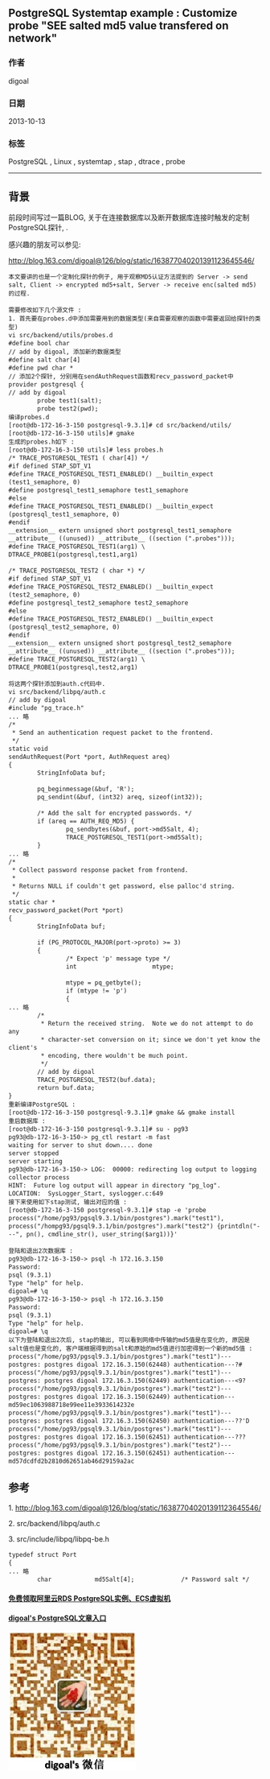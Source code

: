 ## PostgreSQL Systemtap example : Customize probe "SEE salted md5 value transfered on network"  
                                               
### 作者                                           
digoal                                             
                                         
### 日期                                                            
2013-10-13                                         
                                          
### 标签                                         
PostgreSQL , Linux , systemtap , stap , dtrace , probe                                          
                                                                           
----                                                   
                                                                                       
## 背景           
前段时间写过一篇BLOG, 关于在连接数据库以及断开数据库连接时触发的定制PostgreSQL探针, .  
  
感兴趣的朋友可以参见:  
  
  
http://blog.163.com/digoal@126/blog/static/163877040201391123645546/  
  
```  
本文要讲的也是一个定制化探针的例子, 用于观察MD5认证方法提到的 Server -> send salt, Client -> encrypted md5+salt, Server -> receive enc(salted md5) 的过程.  
  
需要修改如下几个源文件 :   
1. 首先要在probes.d中添加需要用到的数据类型(来自需要观察的函数中需要返回给探针的类型)  
vi src/backend/utils/probes.d  
#define bool char  
// add by digoal, 添加新的数据类型  
#define salt char[4]  
#define pwd char *  
// 添加2个探针, 分别用在sendAuthRequest函数和recv_password_packet中  
provider postgresql {  
// add by digoal  
        probe test1(salt);  
        probe test2(pwd);  
编译probes.d  
[root@db-172-16-3-150 postgresql-9.3.1]# cd src/backend/utils/  
[root@db-172-16-3-150 utils]# gmake  
生成的probes.h如下 :   
[root@db-172-16-3-150 utils]# less probes.h  
/* TRACE_POSTGRESQL_TEST1 ( char[4]) */  
#if defined STAP_SDT_V1  
#define TRACE_POSTGRESQL_TEST1_ENABLED() __builtin_expect (test1_semaphore, 0)  
#define postgresql_test1_semaphore test1_semaphore  
#else  
#define TRACE_POSTGRESQL_TEST1_ENABLED() __builtin_expect (postgresql_test1_semaphore, 0)  
#endif  
__extension__ extern unsigned short postgresql_test1_semaphore __attribute__ ((unused)) __attribute__ ((section (".probes")));  
#define TRACE_POSTGRESQL_TEST1(arg1) \  
DTRACE_PROBE1(postgresql,test1,arg1)  
  
/* TRACE_POSTGRESQL_TEST2 ( char *) */  
#if defined STAP_SDT_V1  
#define TRACE_POSTGRESQL_TEST2_ENABLED() __builtin_expect (test2_semaphore, 0)  
#define postgresql_test2_semaphore test2_semaphore  
#else  
#define TRACE_POSTGRESQL_TEST2_ENABLED() __builtin_expect (postgresql_test2_semaphore, 0)  
#endif  
__extension__ extern unsigned short postgresql_test2_semaphore __attribute__ ((unused)) __attribute__ ((section (".probes")));  
#define TRACE_POSTGRESQL_TEST2(arg1) \  
DTRACE_PROBE1(postgresql,test2,arg1)  
  
将这两个探针添加到auth.c代码中.  
vi src/backend/libpq/auth.c  
// add by digoal  
#include "pg_trace.h"  
... 略  
/*  
 * Send an authentication request packet to the frontend.  
 */  
static void  
sendAuthRequest(Port *port, AuthRequest areq)  
{  
        StringInfoData buf;  
  
        pq_beginmessage(&buf, 'R');  
        pq_sendint(&buf, (int32) areq, sizeof(int32));  
  
        /* Add the salt for encrypted passwords. */  
        if (areq == AUTH_REQ_MD5) {  
                pq_sendbytes(&buf, port->md5Salt, 4);  
                TRACE_POSTGRESQL_TEST1(port->md5Salt);  
        }  
... 略  
/*  
 * Collect password response packet from frontend.  
 *  
 * Returns NULL if couldn't get password, else palloc'd string.  
 */  
static char *  
recv_password_packet(Port *port)  
{  
        StringInfoData buf;  
  
        if (PG_PROTOCOL_MAJOR(port->proto) >= 3)  
        {  
                /* Expect 'p' message type */  
                int                     mtype;  
  
                mtype = pq_getbyte();  
                if (mtype != 'p')  
                {  
... 略  
        /*  
         * Return the received string.  Note we do not attempt to do any  
         * character-set conversion on it; since we don't yet know the client's  
         * encoding, there wouldn't be much point.  
         */  
        // add by digoal  
        TRACE_POSTGRESQL_TEST2(buf.data);  
        return buf.data;  
}  
重新编译PostgreSQL :   
[root@db-172-16-3-150 postgresql-9.3.1]# gmake && gmake install  
重启数据库 :   
[root@db-172-16-3-150 postgresql-9.3.1]# su - pg93  
pg93@db-172-16-3-150-> pg_ctl restart -m fast  
waiting for server to shut down.... done  
server stopped  
server starting  
pg93@db-172-16-3-150-> LOG:  00000: redirecting log output to logging collector process  
HINT:  Future log output will appear in directory "pg_log".  
LOCATION:  SysLogger_Start, syslogger.c:649  
接下来使用如下stap测试, 输出对应的值 :   
[root@db-172-16-3-150 postgresql-9.3.1]# stap -e 'probe process("/home/pg93/pgsql9.3.1/bin/postgres").mark("test1"), process("/hompg93/pgsql9.3.1/bin/postgres").mark("test2") {printdln("---", pn(), cmdline_str(), user_string($arg1))}'  
  
登陆和退出2次数据库 :   
pg93@db-172-16-3-150-> psql -h 172.16.3.150  
Password:   
psql (9.3.1)  
Type "help" for help.  
digoal=# \q  
pg93@db-172-16-3-150-> psql -h 172.16.3.150  
Password:   
psql (9.3.1)  
Type "help" for help.  
digoal=# \q  
以下为登陆和退出2次后, stap的输出, 可以看到网络中传输的md5值是在变化的, 原因是salt值也是变化的, 客户端根据得到的salt和原始的md5值进行加密得到一个新的md5值 :   
process("/home/pg93/pgsql9.3.1/bin/postgres").mark("test1")---postgres: postgres digoal 172.16.3.150(62448) authentication---?#  
process("/home/pg93/pgsql9.3.1/bin/postgres").mark("test1")---postgres: postgres digoal 172.16.3.150(62449) authentication---<9?  
process("/home/pg93/pgsql9.3.1/bin/postgres").mark("test2")---postgres: postgres digoal 172.16.3.150(62449) authentication---md59ec1063988718e99ee11e3933614232e  
process("/home/pg93/pgsql9.3.1/bin/postgres").mark("test1")---postgres: postgres digoal 172.16.3.150(62450) authentication---??'D  
process("/home/pg93/pgsql9.3.1/bin/postgres").mark("test1")---postgres: postgres digoal 172.16.3.150(62451) authentication---???process("/home/pg93/pgsql9.3.1/bin/postgres").mark("test2")---postgres: postgres digoal 172.16.3.150(62451) authentication---md57dcdfd2b2810d62651ab46d29159a2ac  
```  
  
## 参考  
1\. http://blog.163.com/digoal@126/blog/static/163877040201391123645546/  
  
2\. src/backend/libpq/auth.c  
  
3\. src/include/libpq/libpq-be.h  
  
```  
typedef struct Port  
{  
... 略  
        char            md5Salt[4];             /* Password salt */  
```  
    
  
  
  
  
  
  
  
  
  
  
  
  
  
#### [免费领取阿里云RDS PostgreSQL实例、ECS虚拟机](https://free.aliyun.com/ "57258f76c37864c6e6d23383d05714ea")
  
  
#### [digoal's PostgreSQL文章入口](https://github.com/digoal/blog/blob/master/README.md "22709685feb7cab07d30f30387f0a9ae")
  
  
![digoal's weixin](../pic/digoal_weixin.jpg "f7ad92eeba24523fd47a6e1a0e691b59")
  
  
  
  
  
  
  
